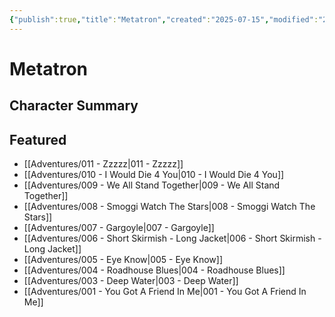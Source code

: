 ```yaml
---
{"publish":true,"title":"Metatron","created":"2025-07-15","modified":"2025-07-21T12:17:01.047+02:00","published":"2025-07-15","cssclasses":""}
---
```


# Metatron

## Character Summary

## Featured
- [[Adventures/011 - Zzzzz\|011 - Zzzzz]]
- [[Adventures/010 - I Would Die 4 You\|010 - I Would Die 4 You]]
- [[Adventures/009 - We All Stand Together\|009 - We All Stand Together]]
- [[Adventures/008 - Smoggi Watch The Stars\|008 - Smoggi Watch The Stars]]
- [[Adventures/007 - Gargoyle\|007 - Gargoyle]]
- [[Adventures/006 - Short Skirmish - Long Jacket\|006 - Short Skirmish - Long Jacket]]
- [[Adventures/005 - Eye Know\|005 - Eye Know]]
- [[Adventures/004 - Roadhouse Blues\|004 - Roadhouse Blues]]
- [[Adventures/003 - Deep Water\|003 - Deep Water]]
- [[Adventures/001 - You Got A Friend In Me\|001 - You Got A Friend In Me]]

